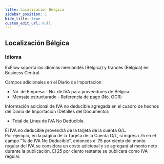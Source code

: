 ```yaml
---
title: Localización Bélgica
sidebar_position: 5
hide_title: true
custom_edit_url: null
---
```

## Localización Bélgica

### Idioma
ExFlow soporta los idiomas neerlandés (Bélgica) y francés (Bélgica) en Business Central.<br/>

Campos adicionales en el Diario de Importación:<br/>

* No. de Empresa - No. de IVA para proveedores de Bélgica
* Mensaje estructurado - Referencia de pago (No. OCR)<br/>

Información adicional de IVA no deducible agregada en el cuadro de hechos del Diario de Importación (Detalles del Documento):
* Total de Línea de IVA No Deducible.<br/>

El IVA no deducible provendrá de la tarjeta de la cuenta G/L. <br/>
Por ejemplo, en la página de la Tarjeta de la Cuenta G/L, si ingresa 75 en el campo "% de IVA No Deducible", entonces el 75 por ciento del monto regular del IVA se considera un costo adicional y se agregará al monto neto durante la publicación. El 25 por ciento restante se publicará como IVA regular.